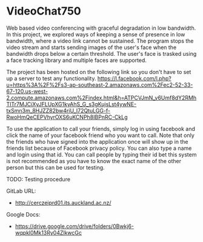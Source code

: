 # VideoChat750
Web based video conferencing with graceful degradation in low bandwidth. In this project, we explored ways of 
keeping a sense of presence in low bandwidth, where a video link cannot be sustained. The program stops the video stream
and starts sending images of the user's face when the bandwidth drops below a certain threshold. The user's face is trasked
using a face tracking library  and multiple faces are supported.

The project has been hosted on the following link so you don't have to set up a server to test any functionality.
https://l.facebook.com/l.php?u=https%3A%2F%2Fs3-ap-southeast-2.amazonaws.com%2Fec2-52-33-67-120.us-west-2.compute.amazonaws.com%2Findex.html&h=ATPCVJmN_v6Umf8dY2RMhTITr7MJCiXyJFLUpXG1kyAhS_G_s3gKujsLst4ywNE-txSmn3m_8HJZZ82bw4riU_I72QtuLGG-f-RwoHmQeCEPVhyrOXS6uKCNPh8IBPnRC-CkLg

To use the application to call your friends, simply log in using facebook and click the name of your facebook friend who you want to call.
Note that only the friends who have signed into the application once will show up in the friends list because of Facebook privacy policy.
You can also type a name and login using that id. You can call people by typing their id bet this system is not recommended as you have to know the exact name of the other person but this can be used for testing.

TODO: Testing procedure 

GitLab URL:
 - http://cerczeiprd01.its.auckland.ac.nz/
 
Google Docs:
 - https://drive.google.com/drive/folders/0Bwkj6-wqpkl0Mk13Ry04ZlkwcGc